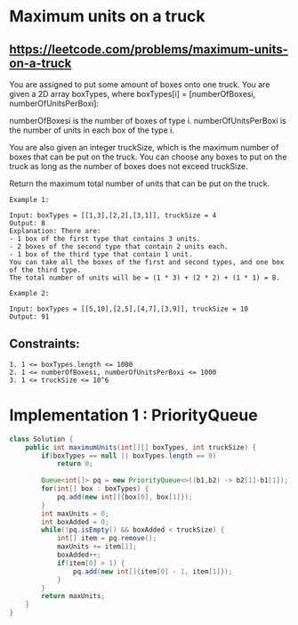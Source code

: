 # Maximum units on a truck
## https://leetcode.com/problems/maximum-units-on-a-truck


You are assigned to put some amount of boxes onto one truck. You are given a 2D array boxTypes, where boxTypes[i] = [numberOfBoxesi, numberOfUnitsPerBoxi]:

numberOfBoxesi is the number of boxes of type i.
numberOfUnitsPerBoxi is the number of units in each box of the type i.

You are also given an integer truckSize, which is the maximum number of boxes that can be put on the truck. You can choose any boxes to put on the truck as long as the number of boxes does not exceed truckSize.

Return the maximum total number of units that can be put on the truck.
```
Example 1:

Input: boxTypes = [[1,3],[2,2],[3,1]], truckSize = 4
Output: 8
Explanation: There are:
- 1 box of the first type that contains 3 units.
- 2 boxes of the second type that contain 2 units each.
- 1 box of the third type that contain 1 unit.
You can take all the boxes of the first and second types, and one box of the third type.
The total number of units will be = (1 * 3) + (2 * 2) + (1 * 1) = 8.

Example 2:

Input: boxTypes = [[5,10],[2,5],[4,7],[3,9]], truckSize = 10
Output: 91
```

## Constraints:
```
1. 1 <= boxTypes.length <= 1000
2. 1 <= numberOfBoxesi, numberOfUnitsPerBoxi <= 1000
3. 1 <= truckSize <= 10^6
```


# Implementation 1 : PriorityQueue
```java
class Solution {
    public int maximumUnits(int[][] boxTypes, int truckSize) {
        if(boxTypes == null || boxTypes.length == 0)
            return 0;
        
        Queue<int[]> pq = new PriorityQueue<>((b1,b2) -> b2[1]-b1[1]);
        for(int[] box : boxTypes) {
            pq.add(new int[]{box[0], box[1]});
        }
        int maxUnits = 0;
        int boxAdded = 0;
        while(!pq.isEmpty() && boxAdded < truckSize) {
            int[] item = pq.remove();
            maxUnits += item[1];
            boxAdded++;
            if(item[0] > 1) {
                pq.add(new int[]{item[0] - 1, item[1]});
            }
        }
        return maxUnits;
    }
}
```

